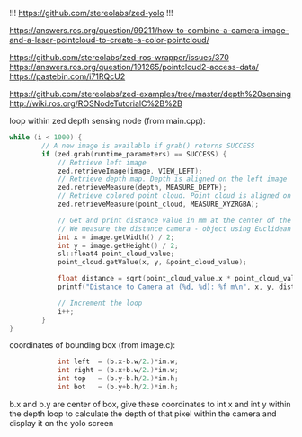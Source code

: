 !!!
https://github.com/stereolabs/zed-yolo
!!!

https://answers.ros.org/question/99211/how-to-combine-a-camera-image-and-a-laser-pointcloud-to-create-a-color-pointcloud/

https://github.com/stereolabs/zed-ros-wrapper/issues/370
https://answers.ros.org/question/191265/pointcloud2-access-data/
https://pastebin.com/i71RQcU2

https://github.com/stereolabs/zed-examples/tree/master/depth%20sensing
http://wiki.ros.org/ROSNodeTutorialC%2B%2B

loop within zed depth sensing node (from main.cpp):

```cpp
while (i < 1000) {
    	// A new image is available if grab() returns SUCCESS
    	if (zed.grab(runtime_parameters) == SUCCESS) {
        	// Retrieve left image
        	zed.retrieveImage(image, VIEW_LEFT);
        	// Retrieve depth map. Depth is aligned on the left image
        	zed.retrieveMeasure(depth, MEASURE_DEPTH);
        	// Retrieve colored point cloud. Point cloud is aligned on the left image.
        	zed.retrieveMeasure(point_cloud, MEASURE_XYZRGBA);

        	// Get and print distance value in mm at the center of the image
        	// We measure the distance camera - object using Euclidean distance
        	int x = image.getWidth() / 2;
        	int y = image.getHeight() / 2;
        	sl::float4 point_cloud_value;
        	point_cloud.getValue(x, y, &point_cloud_value);

        	float distance = sqrt(point_cloud_value.x * point_cloud_value.x + point_cloud_value.y * point_cloud_value.y + point_cloud_value.z * point_cloud_value.z);
        	printf("Distance to Camera at (%d, %d): %f m\n", x, y, distance);

        	// Increment the loop
        	i++;
    	}
}
```

coordinates of bounding box (from image.c):

```cpp
        	int left  = (b.x-b.w/2.)*im.w;
        	int right = (b.x+b.w/2.)*im.w;
        	int top   = (b.y-b.h/2.)*im.h;
        	int bot   = (b.y+b.h/2.)*im.h;
```

b.x and b.y are center of box, give these coordinates to int x and int y within the depth loop to calculate the depth of that pixel within the camera and display it on the yolo screen
